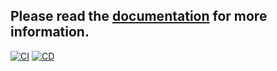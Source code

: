## Please read the [documentation](https://ClubiNew.github.io/RbxPackages) for more information.

[![CI](https://github.com/ClubiNew/RbxPackages/actions/workflows/ci.yml/badge.svg)](https://github.com/ClubiNew/RbxPackages/actions/workflows/ci.yml) [![CD](https://github.com/ClubiNew/RbxPackages/actions/workflows/cd.yml/badge.svg)](https://github.com/ClubiNew/RbxPackages/actions/workflows/cd.yml)
